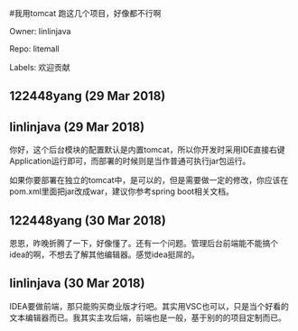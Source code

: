 #我用tomcat 跑这几个项目，好像都不行啊

Owner: linlinjava

Repo: litemall

Labels: 欢迎贡献 

## 122448yang (29 Mar 2018)



## linlinjava (29 Mar 2018)

你好，这个后台模块的配置默认是内置tomcat，所以你开发时采用IDE直接右键Application运行即可，而部署的时候则是当作普通可执行jar包运行。

如果你要部署在独立的tomcat中，是可以的，但是需要做一定的修改，你应该在pom.xml里面把jar改成war，建议你参考spring boot相关文档。

## 122448yang (30 Mar 2018)

恩恩，昨晚折腾了一下，好像懂了。还有一个问题。管理后台前端能不能搞个idea的啊，不想去了解其他编辑器。感觉idea挺屌的。

## linlinjava (30 Mar 2018)

IDEA要做前端，那只能购买商业版才行吧。其实用VSC也可以，只是当个好看的文本编辑器而已。我其实主攻后端，前端也是一般，基于别的的项目定制而已。

